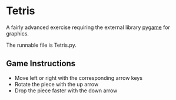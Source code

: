 # Tetris

A fairly advanced exercise requiring the external library [pygame](http://www.pygame.org/download.shtml) for graphics.

The runnable file is Tetris.py.

## Game Instructions

- Move left or right with the corresponding arrow keys
- Rotate the piece with the up arrow
- Drop the piece faster with the down arrow